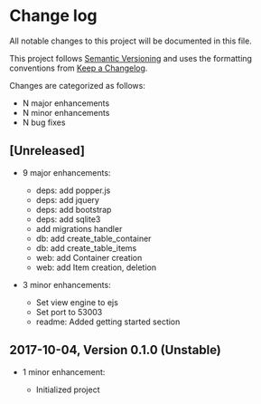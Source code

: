 # Change log

All notable changes to this project will be documented in this file.

This project follows [Semantic Versioning](http://semver.org/) and uses the formatting conventions from [Keep a Changelog](http://keepachangelog.com).

Changes are categorized as follows:

* N major enhancements
* N minor enhancements
* N bug fixes

## [Unreleased]

* 9 major enhancements:

  * deps: add popper.js
  * deps: add jquery
  * deps: add bootstrap
  * deps: add sqlite3
  * add migrations handler
  * db: add create_table_container
  * db: add create_table_items
  * web: add Container creation
  * web: add Item creation, deletion

* 3 minor enhancements:

  * Set view engine to ejs
  * Set port to 53003
  * readme: Added getting started section

## 2017-10-04, Version 0.1.0 (Unstable)

* 1 minor enhancement:

  * Initialized project
